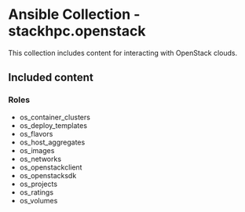 # Ansible Collection - stackhpc.openstack

This collection includes content for interacting with OpenStack clouds.

## Included content

### Roles

- os_container_clusters
- os_deploy_templates
- os_flavors
- os_host_aggregates
- os_images
- os_networks
- os_openstackclient
- os_openstacksdk
- os_projects
- os_ratings
- os_volumes
